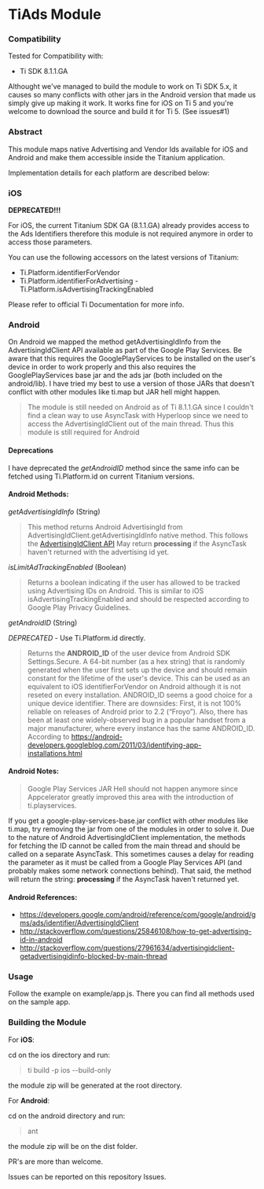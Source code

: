 # TiAds Module

### Compatibility

Tested for Compatibility with:
* Ti SDK 8.1.1.GA

Althought we've managed to build the module to work on Ti SDK 5.x, it causes so many conflicts with other jars in the Android version that made us simply give up making it work. It works fine for iOS on Ti 5 and you're welcome to download the source and build it for Ti 5. (See issues#1)

### Abstract

This module maps native Advertising and Vendor Ids available for iOS and Android and make them accessible inside the Titanium application.

Implementation details for each platform are described below:

### iOS

**DEPRECATED!!!**

For iOS, the current Titanium SDK GA (8.1.1.GA) already provides access to the Ads Identifiers therefore this module is not required anymore in order to access those parameters.

You can use the following accessors on the latest versions of Titanium:

- Ti.Platform.identifierForVendor
- Ti.Platform.identifierForAdvertising
-Ti.Platform.isAdvertisingTrackingEnabled

Please refer to official Ti Documentation for more info.

### Android

On Android we mapped the method getAdvertisingIdInfo from the AdvertisingIdClient API available as part of the Google Play Services.
Be aware that this requires the GooglePlayServices to be installed on the user's device in order to work properly and this also requires the GooglePlayServices base jar and the ads jar (both included on the android/lib). I have tried my best to use a version of those JARs that doesn't conflict with other modules like ti.map but JAR hell might happen.

> The module is still needed on Android as of Ti 8.1.1.GA since I couldn't find a clean way to use AsyncTask with Hyperloop since we need to access the AdvertisingIdClient out of the main thread. Thus this module is still required for Android

#### Deprecations

I have deprecated the *getAndroidID* method since the same info can be fetched using Ti.Platform.id on current Titanium versions.

#### Android Methods:

*getAdvertisingIdInfo* (String)

> This method returns Android AdvertisingId from AdvertisingIdClient.getAdvertisingIdInfo native method. This follows the [AdvertisingIdClient API](https://developers.google.com/android/reference/com/google/android/gms/ads/identifier/AdvertisingIdClient)
> May return **processing** if the AsyncTask haven't returned with the advertising id yet.

*isLimitAdTrackingEnabled* (Boolean)

> Returns a boolean indicating if the user has allowed to be tracked using Advertising IDs on Android. This is similar to iOS  isAdvertisingTrackingEnabled and should be respected according to Google Play Privacy Guidelines.

*getAndroidID* (String)

*DEPRECATED* - Use Ti.Platform.id directly.


> Returns the **ANDROID_ID** of the user device from Android SDK Settings.Secure.
> A 64-bit number (as a hex string) that is randomly generated when the user first sets up the device and should remain constant for the lifetime of the user's device.
> This can be used as an equivalent to iOS identifierForVendor on Android although it is not reseted on every installation.
> ANDROID_ID seems a good choice for a unique device identifier.
> There are downsides: First, it is not 100% reliable on releases of Android prior to 2.2 (“Froyo”). Also, there has been at least one widely-observed bug in a popular handset from a major manufacturer, where every instance has the same ANDROID_ID. According to https://android-developers.googleblog.com/2011/03/identifying-app-installations.html

#### Android Notes:

> Google Play Services JAR Hell should not happen anymore since Appcelerator greatly improved this area with the introduction of ti.playservices.

If you get a google-play-services-base.jar conflict with other modules like ti.map, try removing the jar from one of the modules in order to solve it.
Due to the nature of Android AdvertisingIdClient implementation, the methods for fetching the ID cannot be called from the main thread and should be called on a separate AsyncTask. This sometimes causes a delay for reading the parameter as it must be called from a Google Play Services API (and probably makes some network connections behind). That said, the method will return the string: **processing** if the AsyncTask haven't returned yet.

#### Android References:

* https://developers.google.com/android/reference/com/google/android/gms/ads/identifier/AdvertisingIdClient
* http://stackoverflow.com/questions/25846108/how-to-get-advertising-id-in-android
* http://stackoverflow.com/questions/27961634/advertisingidclient-getadvertisingidinfo-blocked-by-main-thread

### Usage

Follow the example on example/app.js. There you can find all methods used on the sample app.

### Building the Module

For **iOS**:

cd on the ios directory and run:

> ti build -p ios --build-only

the module zip will be generated at the root directory.

For **Android**:

cd on the android directory and run:

> ant

the module zip will be on the dist folder.

PR's are more than welcome.

Issues can be reported on this repository Issues.